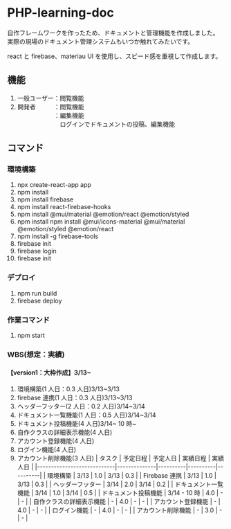 # PHP-learning-doc

自作フレームワークを作ったため、ドキュメントと管理機能を作成しました。<br>
実際の現場のドキュメント管理システムもいつか触れてみたいです。

react と firebase、materiau UI を使用し、スピード感を重視して作成します。

## 機能

1. 一般ユーザー：閲覧機能<br>
2. 開発者　　　：閲覧機能<br>
   　　　　　　：編集機能<br>
   　　　　　　　ログインでドキュメントの投稿、編集機能

## コマンド

### 環境構築

1. npx create-react-app app
2. npm install
3. npm install firebase
4. npm install react-firebase-hooks
5. npm install @mui/material @emotion/react @emotion/styled
6. npm install npm install @mui/icons-material @mui/material @emotion/styled @emotion/react
7. npm install -g firebase-tools
8. firebase init
9. firebase login
10. firebase init

### デプロイ

1. npm run build
2. firebase deploy

### 作業コマンド

1. npm start

### WBS(想定：実績)

#### 【version1：大枠作成】3/13~

1. 環境構築(1 人日：0.3 人日)3/13~3/13
2. firebase 連携(1 人日：0.3 人日)3/13~3/13
3. ヘッダーフッター(2 人日：0.2 人日)3/14~3/14
4. ドキュメント一覧機能(1 人日：0.5 人日)3/14~3/14
5. ドキュメント投稿機能(4 人日)3/14~ 10 時~
6. 自作クラスの詳細表示機能(4 人日)
7. アカウント登録機能(4 人日)
8. ログイン機能(4 人日)
9. アカウント削除機能(3 人日)
   | タスク | 予定日程 | 予定人日 | 実績日程 | 実績人日 |
   |----------------------------|--------------|----------|----------|----------|
   | 環境構築 | 3/13 | 1.0 | 3/13 | 0.3 |
   | Firebase 連携 | 3/13 | 1.0 | 3/13 | 0.3 |
   | ヘッダーフッター | 3/14 | 2.0 | 3/14 | 0.2 |
   | ドキュメント一覧機能 | 3/14 | 1.0 | 3/14 | 0.5 |
   | ドキュメント投稿機能 | 3/14 - 10 時 | 4.0 | - | - |
   | 自作クラスの詳細表示機能 | - | 4.0 | - | - |
   | アカウント登録機能 | - | 4.0 | - | - |
   | ログイン機能 | - | 4.0 | - | - |
   | アカウント削除機能 | - | 3.0 | - | - |
